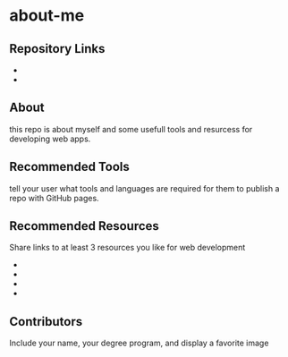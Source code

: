 # about-me


## Repository Links

- 

- 



## About



this repo is about myself and some usefull tools and resurcess for developing web apps. 



## Recommended Tools



 tell your user what tools and languages are required for them to publish a repo with GitHub pages.



 ## Recommended Resources



 Share links to at least 3 resources you like for web development



 - 

 - 

 - 

 - 



 ## Contributors



 Include your name, your degree program, and display a favorite image 



  
